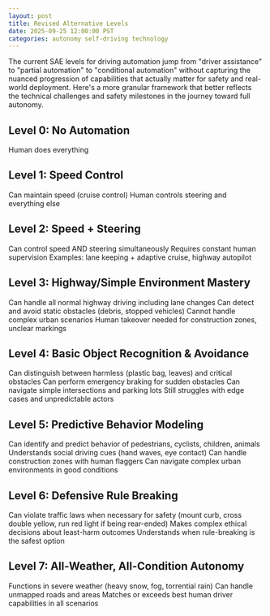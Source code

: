 ```yaml
---
layout: post
title: Revised Alternative Levels
date: 2025-09-25 12:00:00 PST
categories: autonomy self-driving technology
---
```


The current SAE levels for driving automation jump from "driver assistance" to "partial automation" to "conditional automation" without capturing the nuanced progression of capabilities that actually matter for safety and real-world deployment. Here's a more granular framework that better reflects the technical challenges and safety milestones in the journey toward full autonomy.

## Level 0: No Automation

Human does everything

## Level 1: Speed Control

Can maintain speed (cruise control)
Human controls steering and everything else

## Level 2: Speed + Steering

Can control speed AND steering simultaneously
Requires constant human supervision
Examples: lane keeping + adaptive cruise, highway autopilot

## Level 3: Highway/Simple Environment Mastery

Can handle all normal highway driving including lane changes
Can detect and avoid static obstacles (debris, stopped vehicles)
Cannot handle complex urban scenarios
Human takeover needed for construction zones, unclear markings

## Level 4: Basic Object Recognition & Avoidance

Can distinguish between harmless (plastic bag, leaves) and critical obstacles
Can perform emergency braking for sudden obstacles
Can navigate simple intersections and parking lots
Still struggles with edge cases and unpredictable actors

## Level 5: Predictive Behavior Modeling

Can identify and predict behavior of pedestrians, cyclists, children, animals
Understands social driving cues (hand waves, eye contact)
Can handle construction zones with human flaggers
Can navigate complex urban environments in good conditions

## Level 6: Defensive Rule Breaking

Can violate traffic laws when necessary for safety (mount curb, cross double yellow, run red light if being rear-ended)
Makes complex ethical decisions about least-harm outcomes
Understands when rule-breaking is the safest option

## Level 7: All-Weather, All-Condition Autonomy

Functions in severe weather (heavy snow, fog, torrential rain)
Can handle unmapped roads and areas
Matches or exceeds best human driver capabilities in all scenarios